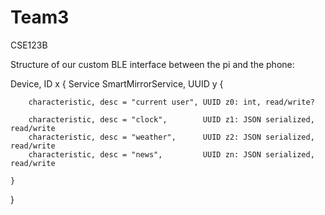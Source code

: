 # Team3
CSE123B

Structure of our custom BLE interface between the pi and the phone:

Device, ID x {
    Service SmartMirrorService, UUID y {

        characteristic, desc = "current user", UUID z0: int, read/write?

        characteristic, desc = "clock",        UUID z1: JSON serialized, read/write
        characteristic, desc = "weather",      UUID z2: JSON serialized, read/write
        characteristic, desc = "news",         UUID zn: JSON serialized, read/write

    }
}


